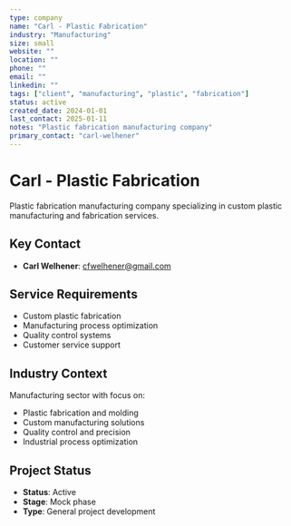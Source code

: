 ```yaml
---
type: company
name: "Carl - Plastic Fabrication"
industry: "Manufacturing"
size: small
website: ""
location: ""
phone: ""
email: ""
linkedin: ""
tags: ["client", "manufacturing", "plastic", "fabrication"]
status: active
created_date: 2024-01-01
last_contact: 2025-01-11
notes: "Plastic fabrication manufacturing company"
primary_contact: "carl-welhener"
---
```


# Carl - Plastic Fabrication

Plastic fabrication manufacturing company specializing in custom plastic manufacturing and fabrication services.

## Key Contact

- **Carl Welhener**: cfwelhener@gmail.com

## Service Requirements

- Custom plastic fabrication
- Manufacturing process optimization
- Quality control systems
- Customer service support

## Industry Context

Manufacturing sector with focus on:
- Plastic fabrication and molding
- Custom manufacturing solutions
- Quality control and precision
- Industrial process optimization

## Project Status

- **Status**: Active
- **Stage**: Mock phase
- **Type**: General project development